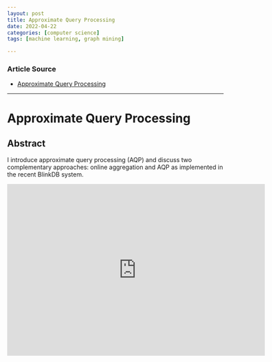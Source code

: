 ```yaml
---
layout: post
title: Approximate Query Processing
date: 2022-04-22
categories: [computer science]
tags: [machine learning, graph mining]

---
```


### Article Source

* [Approximate Query Processing](https://www.youtube.com/watch?v=JkfvzDfDRe8)


---

# Approximate Query Processing

## Abstract

I introduce approximate query processing (AQP) and discuss two complementary approaches: online aggregation and AQP as implemented in the recent BlinkDB system.


<iframe width="600" height="400" src="https://www.youtube.com/embed/JkfvzDfDRe8" title="YouTube video player" frameborder="0" allow="accelerometer; autoplay; clipboard-write; encrypted-media; gyroscope; picture-in-picture" allowfullscreen></iframe>
